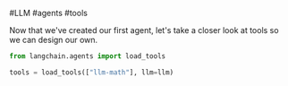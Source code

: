 #LLM #agents #tools

Now that we've created our first agent, let's take a closer look at tools so we can design our own.

```python
from langchain.agents import load_tools

tools = load_tools(["llm-math"], llm=llm)

```